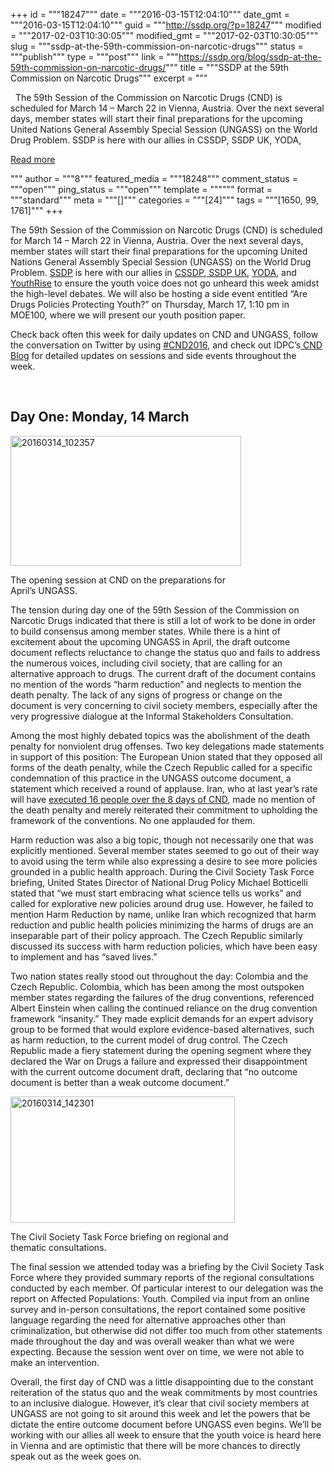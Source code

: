 +++
id = """18247"""
date = """2016-03-15T12:04:10"""
date_gmt = """2016-03-15T12:04:10"""
guid = """http://ssdp.org/?p=18247"""
modified = """2017-02-03T10:30:05"""
modified_gmt = """2017-02-03T10:30:05"""
slug = """ssdp-at-the-59th-commission-on-narcotic-drugs"""
status = """publish"""
type = """post"""
link = """https://ssdp.org/blog/ssdp-at-the-59th-commission-on-narcotic-drugs/"""
title = """SSDP at the 59th Commission on Narcotic Drugs"""
excerpt = """<p>&nbsp; The 59th Session of the Commission on Narcotic Drugs (CND) is scheduled for March 14 &#8211; March 22 in Vienna, Austria. Over the next several days, member states will start their final preparations for the upcoming United Nations General Assembly Special Session (UNGASS) on the World Drug Problem. SSDP is here with our allies in CSSDP, SSDP UK, YODA,</p>
<div class="h10"></div>
<p><a class="more-link2 flat" href="https://ssdp.org/blog/ssdp-at-the-59th-commission-on-narcotic-drugs/">Read more</a></p>
"""
author = """8"""
featured_media = """18248"""
comment_status = """open"""
ping_status = """open"""
template = """"""
format = """standard"""
meta = """[]"""
categories = """[24]"""
tags = """[1650, 99, 1761]"""
+++
&nbsp;

<span style="font-weight: 400;">The 59th Session of the Commission on Narcotic Drugs (CND) is scheduled for March 14 &#8211; March 22 in Vienna, Austria. Over the next several days, member states will start their final preparations for the upcoming United Nations General Assembly Special Session (UNGASS) on the World Drug Problem. <a href="http://ssdp.org">SSDP</a> is here with our allies in <a href="http://cssdp.org/">CSSDP</a>,<a href="http://ssdp.org.uk/"> SSDP UK</a>, <a href="http://euro-yoda.org/">YODA</a>, and <a href="http://www.youthrise.org/">YouthRise</a> to ensure the youth voice does not go unheard this week amidst the high-level debates. We will also be hosting a side event entitled “Are Drugs Policies Protecting Youth?” on Thursday, March 17, 1:10 pm in MOE100, where we will present our youth position paper. </span>

<span style="font-weight: 400;">Check back often this week for daily updates on CND and UNGASS, follow the conversation on Twitter by using <a href="https://twitter.com/search?q=%23CND2016&amp;src=typd">#CND2016</a>, and check out IDPC&#8217;s<a href="http://cndblog.org/2016/03/special-segment-first-meeting/"> CND Blog</a> for detailed updates on sessions and side events throughout the week. </span>

&nbsp;
<h2><b>Day One: Monday, 14 March</b></h2>
<div id="attachment_18248" style="width: 379px" class="wp-caption alignleft"><a href="http://ssdp.org/assets/20160314_102357.jpg" rel="attachment wp-att-18248"><img class="wp-image-18248" src="http://ssdp.org/assets/20160314_102357-300x169.jpg" alt="20160314_102357" width="369" height="208" /></a><p class="wp-caption-text">The opening session at CND on the preparations for April&#8217;s UNGASS.</p></div>

<span style="font-weight: 400;">The tension during day one of the 59th Session of the Commission on Narcotic Drugs indicated that there is still a lot of work to be done in order to build consensus among member states. While there is a hint of excitement about the upcoming UNGASS in April, the draft outcome document reflects reluctance to change the status quo and fails to address the numerous voices, including civil society, that are calling for an alternative approach to drugs. The current draft of the document contains no mention of the words “harm reduction” and neglects to mention the death penalty. The lack of any signs of progress or change on the document is very concerning to civil society members, especially after the very progressive dialogue at the Informal Stakeholders Consultation. </span>

<span style="font-weight: 400;">Among the most highly debated topics was the abolishment of the death penalty for nonviolent drug offenses. Two key delegations made statements in support of this position: The European Union stated that they opposed all forms of the death penalty, while the Czech Republic called for a specific condemnation of this practice in the UNGASS outcome document, a statement which received a round of applause. Iran, who at last year’s rate will have </span><a href="https://twitter.com/DamonHRDP/status/709335352360759296"><span style="font-weight: 400;">executed 16 people over the 8 days of CND</span></a><span style="font-weight: 400;">, made no mention of the death penalty and merely reiterated their commitment to upholding the framework of the conventions. No one applauded for them.</span>

<span style="font-weight: 400;">Harm reduction was also a big topic, though not necessarily one that was explicitly mentioned. Several member states seemed to go out of their way to avoid using the term while also expressing a desire to see more policies grounded in a public health approach. During the Civil Society Task Force briefing, United States Director of National Drug Policy Michael Botticelli stated that “we must start embracing what science tells us works” and called for explorative new policies around drug use. However, he failed to mention Harm Reduction by name, unlike Iran which recognized that harm reduction and public health policies minimizing the harms of drugs are an inseparable part of their policy approach. The Czech Republic similarly discussed its success with harm reduction policies, which have been easy to implement and has “saved lives.” </span>

Two nation states really stood out throughout the day: Colombia and the Czech Republic. Colombia, which has been among the most outspoken member states regarding the failures of the drug conventions, referenced Albert Einstein when calling the continued reliance on the drug convention framework “insanity.” They made explicit demands for an expert advisory group to be formed that would explore evidence-based alternatives, such as harm reduction, to the current model of drug control. The Czech Republic made a fiery statement during the opening segment where they declared the War on Drugs a failure and expressed their disappointment with the current outcome document draft, declaring that “no outcome document is better than a weak outcome document.”

<div id="attachment_18249" style="width: 369px" class="wp-caption alignright"><a href="http://ssdp.org/assets/20160314_142301.jpg" rel="attachment wp-att-18249"><img class="wp-image-18249" src="http://ssdp.org/assets/20160314_142301-300x169.jpg" alt="20160314_142301" width="359" height="202" /></a><p class="wp-caption-text">The Civil Society Task Force briefing on regional and thematic consultations.</p></div>

The final session we attended today was a briefing by the Civil Society Task Force where they provided summary reports of the regional consultations conducted by each member. Of particular interest to our delegation was the report on Affected Populations: Youth. Compiled via input from an online survey and in-person consultations, the report contained some positive language regarding the need for alternative approaches other than criminalization, but otherwise did not differ too much from other statements made throughout the day and was overall weaker than what we were expecting. Because the session went over on time, we were not able to make an intervention.

Overall, the first day of CND was a little disappointing due to the constant reiteration of the status quo and the weak commitments by most countries to an inclusive dialogue. However, it&#8217;s clear that civil society members at UNGASS are not going to sit around this week and let the powers that be dictate the entire outcome document before UNGASS even begins. We&#8217;ll be working with our allies all week to ensure that the youth voice is heard here in Vienna and are optimistic that there will be more chances to directly speak out as the week goes on.
